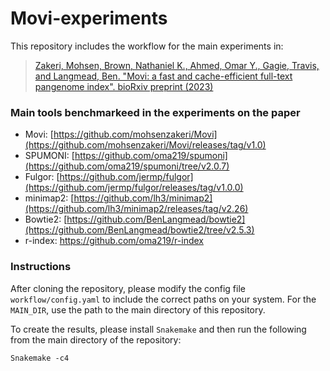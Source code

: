 # Movi-experiments

This repository includes the workflow for the main experiments in:
>[Zakeri, Mohsen, Brown, Nathaniel K., Ahmed, Omar Y., Gagie, Travis, and Langmead, Ben. "Movi: a fast and cache-efficient full-text pangenome index". bioRxiv preprint (2023)](https://www.biorxiv.org/content/10.1101/2023.11.04.565615v2)

### Main tools benchmarkeed in the experiments on the paper

- Movi: [https://github.com/mohsenzakeri/Movi](https://github.com/mohsenzakeri/Movi/releases/tag/v1.0)
- SPUMONI: [https://github.com/oma219/spumoni](https://github.com/oma219/spumoni/tree/v2.0.7)
- Fulgor: [https://github.com/jermp/fulgor](https://github.com/jermp/fulgor/releases/tag/v1.0.0)
- minimap2: [https://github.com/lh3/minimap2](https://github.com/lh3/minimap2/releases/tag/v2.26)
- Bowtie2: [https://github.com/BenLangmead/bowtie2](https://github.com/BenLangmead/bowtie2/tree/v2.5.3)
- r-index: https://github.com/oma219/r-index

### Instructions
After cloning the repository, please modify the config file `workflow/config.yaml` to include the correct paths on your system. For the `MAIN_DIR`, use the path to the main directory of this repository.

To create the results, please install `Snakemake` and then run the following from the main directory of the repository:
```
Snakemake -c4
```

